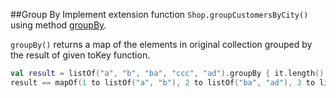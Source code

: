 ##Group By
Implement extension function `Shop.groupCustomersByCity()` using method
[groupBy](http://kotlinlang.org/api/latest/jvm/stdlib/kotlin/group-by.html).

`groupBy()` returns a map of the elements in original collection grouped by the result of given toKey function.

```kotlin
val result = listOf("a", "b", "ba", "ccc", "ad").groupBy { it.length() }
result == mapOf(1 to listOf("a", "b"), 2 to listOf("ba", "ad"), 3 to listOf("ccc"))
```